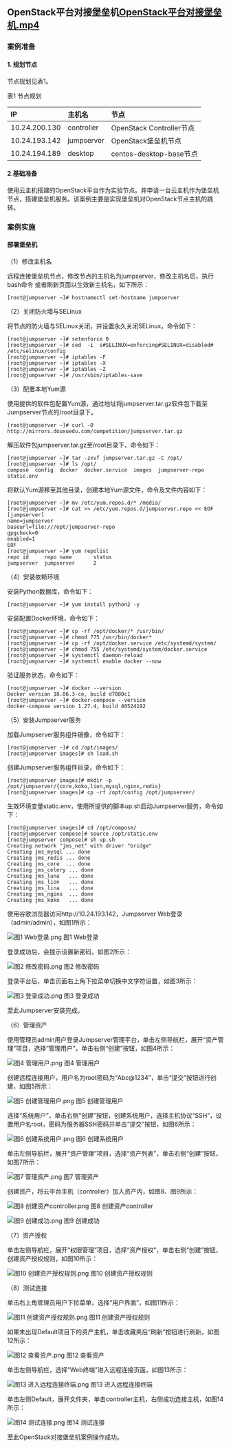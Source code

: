 ## OpenStack平台对接堡垒机[OpenStack平台对接堡垒机.mp4](https://fdfs.douxuedu.com/group1/M00/00/4A/wKggBmIq2U-EGbDDAAAAAJ9vS-0861.mp4)

### 案例准备

#### 1. 规划节点

节点规划见表1。

表1 节点规划

| **IP**        | **主机名** | **节点**                 |
| :------------ | :--------- | :----------------------- |
| 10.24.200.130 | controller | OpenStack Controller节点 |
| 10.24.193.142 | jumpserver | OpenStack堡垒机节点      |
| 10.24.194.189 | desktop    | centos-desktop-base节点  |

#### 2.基础准备

使用云主机搭建的OpenStack平台作为实验节点。并申请一台云主机作为堡垒机节点，搭建堡垒机服务。该案例主要是实现堡垒机对OpenStack节点主机的跳转。

### 案例实施

#### 部署堡垒机

（1）修改主机名

远程连接堡垒机节点，修改节点的主机名为jumpserver，修改主机名后，执行bash命令 或者刷新页面以生效新主机名，如下所示：

```
[root@jumpserver ~]# hostnamectl set-hostname jumpserver
```

（2）关闭防火墙与SELinux

将节点的防火墙与SELinux关闭，并设置永久关闭SELinux，命令如下：

```shell
[root@jumpserver ~]# setenforce 0
[root@jumpserver ~]# sed  -i  s#SELINUX=enforcing#SELINUX=disabled#   /etc/selinux/config
[root@jumpserver ~]# iptables -F
[root@jumpserver ~]# iptables -X
[root@jumpserver ~]# iptables -Z
[root@jumpserver ~]# /usr/sbin/iptables-save
```

（3）配置本地Yum源

使用提供的软件包配置Yum源，通过地址将jumpserver.tar.gz软件包下载至Jumpserver节点的/root目录下。

```shell
[root@jumpserver ~]# curl -O http://mirrors.douxuedu.com/competition/jumpserver.tar.gz
```

解压软件包jumpserver.tar.gz至/root目录下，命令如下：

```shell
[root@jumpserver ~]# tar -zxvf jumpserver.tar.gz -C /opt/
[root@jumpserver ~]# ls /opt/
compose  config  docker  docker.service  images  jumpserver-repo  static.env
```

将默认Yum源移至其他目录，创建本地Yum源文件，命令及文件内容如下：

```shell
[root@jumpserver ~]# mv /etc/yum.repos.d/* /media/
[root@jumpserver ~]# cat >> /etc/yum.repos.d/jumpserver.repo << EOF
[jumpserver]
name=jumpserver
baseurl=file:///opt/jumpserver-repo
gpgcheck=0
enabled=1
EOF
[root@jumpserver ~]# yum repolist
repo id		repo name		status
jumpserver	jumpserver		2
```

（4）安装依赖环境

安装Python数据库，命令如下：

```shell
[root@jumpserver ~]# yum install python2 -y
```

安装配置Docker环境，命令如下：

```shell
[root@jumpserver ~]# cp -rf /opt/docker/* /usr/bin/
[root@jumpserver ~]# chmod 775 /usr/bin/docker*
[root@jumpserver ~]# cp -rf /opt/docker.service /etc/systemd/system/
[root@jumpserver ~]# chmod 755 /etc/systemd/system/docker.service
[root@jumpserver ~]# systemctl daemon-reload
[root@jumpserver ~]# systemctl enable docker --now
```

验证服务状态，命令如下：

```shell
[root@jumpserver ~]# docker --version
Docker version 18.06.3-ce, build d7080c1
[root@jumpserver ~]# docker-compose --version
docker-compose version 1.27.4, build 40524192
```

（5）安装Jumpserver服务

加载Jumpserver服务组件镜像，命令如下：

```shell
[root@jumpserver ~]# cd /opt/images/
[root@jumpserver images]# sh load.sh
```

创建Jumpserver服务组件目录，命令如下：

```shell
[root@jumpserver images]# mkdir -p /opt/jumpserver/{core,koko,lion,mysql,nginx,redis}
[root@jumpserver images]# cp -rf /opt/config /opt/jumpserver/
```

生效环境变量static.env，使用所提供的脚本up.sh启动Jumpserver服务，命令如下：

```shell
[root@jumpserver images]# cd /opt/compose/
[root@jumpserver compose]# source /opt/static.env
[root@jumpserver compose]# sh up.sh                  
Creating network "jms_net" with driver "bridge"
Creating jms_mysql ... done
Creating jms_redis ... done
Creating jms_core  ... done
Creating jms_celery ... done
Creating jms_luna   ... done
Creating jms_lion   ... done
Creating jms_lina   ... done
Creating jms_nginx  ... done
Creating jms_koko   ... done
```

使用谷歌浏览器访问http://10.24.193.142，Jumpserver Web登录（admin/admin），如图1所示：

![图1 Web登录.png](.图片存放/wKggBmIhZveATN8gAAS8_yyGE0o611.png)
图1 Web登录

登录成功后，会提示设置新密码，如图2所示：

![图2 修改密码.png](.图片存放/wKggBmIhZviADzAUAAA4wwvzuok098.png)
图2 修改密码

登录平台后，单击页面右上角下拉菜单切换中文字符设置，如图3所示：

![图3 登录成功.png](.图片存放/wKggBmIhZvyAU4cLAAKG-_lypXg800.png)
图3 登录成功

至此Jumpserver安装完成。

（6）管理资产

使用管理员admin用户登录Jumpserver管理平台，单击左侧导航栏，展开“资产管理”项目，选择“管理用户”，单击右侧“创建”按钮，如图4所示：

![图4 管理用户.png](.图片存放/wKggBmIhZwCAcWDzAAGGZrHDkP4175.png)
图4 管理用户

创建远程连接用户，用户名为root密码为“Abc@1234”，单击“提交”按钮进行创建，如图5所示：

![图5 创建管理用户.png](.图片存放/wKggBmIhZwOAW_wnAAClKAeDtcg038.png)
图5 创建管理用户

选择“系统用户”，单击右侧“创建”按钮，创建系统用户，选择主机协议“SSH”，设置用户名root，密码为服务器SSH密码并单击“提交”按钮，如图6所示：

![图6 创建系统用户.png](.图片存放/wKggBmIhZwaAbdc2AACMimcyAco450.png)
图6 创建系统用户

单击左侧导航栏，展开“资产管理”项目，选择“资产列表”，单击右侧“创建”按钮，如图7所示：

![图7 管理资产.png](.图片存放/wKggBmIhZwqAEpwlAAGA-4SJUaY435.png)
图7 管理资产

创建资产，将云平台主机（controller）加入资产内，如图8、图9所示：

![图8 创建资产controller.png](.图片存放/wKggBmIhZw6AcAX0AACo-Dy218o047.png)
图8 创建资产controller

![图9 创建成功.png](.图片存放/wKggBmIhZxGAI70JAACbQgkDizs401.png)
图9 创建成功

（7）资产授权

单击左侧导航栏，展开“权限管理”项目，选择“资产授权”，单击右侧“创建”按钮，创建资产授权规则，如图10所示：

![图10 创建资产授权规则.png](.图片存放/wKggBmIhZxSACK3pAACdVHMgUJ4025.png)
图10 创建资产授权规则

（8）测试连接

单击右上角管理员用户下拉菜单，选择“用户界面”，如图11所示：

![图11 创建资产授权规则.png](.图片存放/wKggBmIhZxeAGXYfAAA0nNNt0fc860.png)
图11 创建资产授权规则

如果未出现Default项目下的资产主机，单击收藏夹后“刷新”按钮进行刷新，如图12所示：

![图12 查看资产.png](.图片存放/wKggBmIhZxyAJgq1AACG_AEVIkk568.png)
图12 查看资产

单击左侧导航栏，选择“Web终端”进入远程连接页面，如图13所示：

![图13 进入远程连接终端.png](.图片存放/wKggBmIhZx-AHyUtAACqLZma_jg899.png)
图13 进入远程连接终端

单击左侧Default，展开文件夹，单击controller主机，右侧成功连接主机，如图14所示：

![图14 测试连接.png](.图片存放/wKggBmIhZyKAVwSVAADES_pnGZg058.png)
图14 测试连接

至此OpenStack对接堡垒机案例操作成功。
